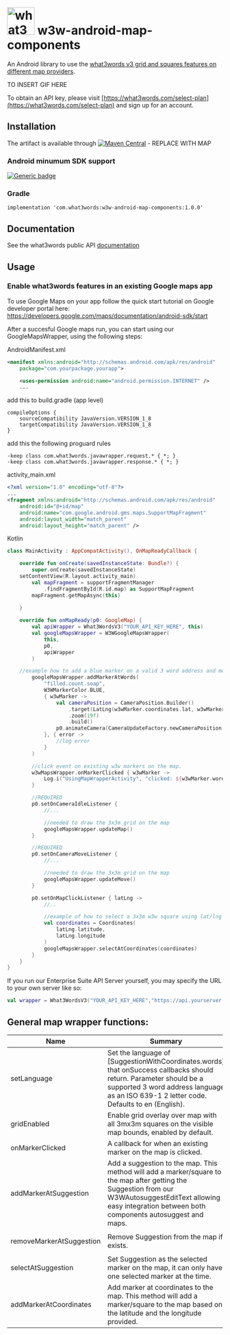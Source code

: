# <img src="https://what3words.com/assets/images/w3w_square_red.png" width="64" height="64" alt="what3words">&nbsp;w3w-android-map-components

An Android library to use the [what3words v3 grid and squares features on different map providers](https://developer.what3words.com/public-api/docs#grid-section).

TO INSERT GIF HERE

To obtain an API key, please visit [https://what3words.com/select-plan](https://what3words.com/select-plan) and sign up for an account.

## Installation

The artifact is available through [![Maven Central](https://img.shields.io/maven-central/v/com.what3words/w3w-android-components.svg?label=Maven%20Central)](https://search.maven.org/search?q=g:%22com.what3words%22%20AND%20a:%22w3w-android-components%22) - REPLACE WITH MAP

### Android minumum SDK support
[![Generic badge](https://img.shields.io/badge/minSdk-23-green.svg)](https://developer.android.com/about/versions/marshmallow/android-6.0/)

### Gradle

```
implementation 'com.what3words:w3w-android-map-components:1.0.0'
```

## Documentation

See the what3words public API [documentation](https://docs.what3words.com/api/v3/)

## Usage

### Enable what3words features in an existing Google maps app

To use Google Maps on your app follow the quick start tutorial on Google developer portal here: https://developers.google.com/maps/documentation/android-sdk/start  
  
  After a succesful Google maps run, you can start using our GoogleMapsWrapper, using the following steps:
  
AndroidManifest.xml
```xml
<manifest xmlns:android="http://schemas.android.com/apk/res/android"
    package="com.yourpackage.yourapp">

    <uses-permission android:name="android.permission.INTERNET" />
    ...
```

add this to build.gradle (app level)
```
compileOptions {
    sourceCompatibility JavaVersion.VERSION_1_8
    targetCompatibility JavaVersion.VERSION_1_8
}
```

add this the following proguard rules
```
-keep class com.what3words.javawrapper.request.* { *; }
-keep class com.what3words.javawrapper.response.* { *; }
```

activity_main.xml
```xml
<?xml version="1.0" encoding="utf-8"?>
...
<fragment xmlns:android="http://schemas.android.com/apk/res/android"
    android:id="@+id/map"
    android:name="com.google.android.gms.maps.SupportMapFragment"
    android:layout_width="match_parent"
    android:layout_height="match_parent" />
```
Kotlin
```Kotlin
class MainActivity : AppCompatActivity(), OnMapReadyCallback {

    override fun onCreate(savedInstanceState: Bundle?) {
        super.onCreate(savedInstanceState)
	setContentView(R.layout.activity_main)
        val mapFragment = supportFragmentManager
            .findFragmentById(R.id.map) as SupportMapFragment
        mapFragment.getMapAsync(this)
        
    }

    override fun onMapReady(p0: GoogleMap) {
        val apiWrapper = What3WordsV3("YOUR_API_KEY_HERE", this)
        val googleMapsWrapper = W3WGoogleMapsWrapper(
            this,
            p0,
            apiWrapper
        )

	//example how to add a blue marker on a valid 3 word address and move camera to the added marker.
        googleMapsWrapper.addMarkerAtWords(
            "filled.count.soap",
            W3WMarkerColor.BLUE,
            { w3wMarker ->
                val cameraPosition = CameraPosition.Builder()
                    .target(LatLng(w3wMarker.coordinates.lat, w3wMarker.coordinates.lng))
                    .zoom(19f)
                    .build()
                p0.animateCamera(CameraUpdateFactory.newCameraPosition(cameraPosition))
            }, { error ->
                //log error
            }
        )

        //click event on existing w3w markers on the map.
        w3wMapsWrapper.onMarkerClicked { w3wMarker ->
            Log.i("UsingMapWrapperActivity", "clicked: ${w3wMarker.words}")
        }

        //REQUIRED
        p0.setOnCameraIdleListener {
            //...

            //needed to draw the 3x3m grid on the map
            googleMapsWrapper.updateMap()
        }

        //REQUIRED
        p0.setOnCameraMoveListener {
            //...

            //needed to draw the 3x3m grid on the map
            googleMapsWrapper.updateMove()
        }

        p0.setOnMapClickListener { latLng ->
            //..

            //example of how to select a 3x3m w3w square using lat/lng
            val coordinates = Coordinates(
                latLng.latitude,
                latLng.longitude
            )
            googleMapsWrapper.selectAtCoordinates(coordinates)
        }
    }
}
```

If you run our Enterprise Suite API Server yourself, you may specify the URL to your own server like so:

```Kotlin
val wrapper = What3WordsV3("YOUR_API_KEY_HERE","https://api.yourserver.com", this)
```

## General map wrapper functions:

| Name | Summary | Example |
|---|---|----|
|setLanguage|Set the language of [SuggestionWithCoordinates.words] that onSuccess callbacks should return. Parameter should be a supported 3 word address language as an ISO 639-1 2 letter code. Defaults to en (English).|```setLanguage("en")```|
|gridEnabled|Enable grid overlay over map with all 3mx3m squares on the visible map bounds, enabled by default.|```gridEnabled(true)```|
|onMarkerClicked|A callback for when an existing marker on the map is clicked.|```onMarkerClicked { w3wMarker -> }```|
|addMarkerAtSuggestion|Add a suggestion to the map. This method will add a marker/square to the map after getting the Suggestion from our W3WAutosuggestEditText allowing easy integration between both components autosuggest and maps.|```addMarkerAtSuggestion(suggestion, W3WMarkerColor.RED, {marker -> }, {error -> })```<br>or add multiple suggestions to the map: <br>```addMarkerAtSuggestion(suggestions, W3WMarkerColor.RED, {markers -> }, {error -> })```|
|removeMarkerAtSuggestion|Remove Suggestion from the map if exists.|```removeMarkerAtSuggestion(suggestion)```<br>or remove multiple suggestions: <br>```removeMarkerAtSuggestion(suggestions)```|
|selectAtSuggestion|Set Suggestion as the selected marker on the map, it can only have one selected marker at the time.|```selectAtSuggestion(suggestion, {w3wMarker -> }, {error -> })```|
|addMarkerAtCoordinates|Add marker at coordinates to the map. This method will add a marker/square to the map based on the latitude and the longitude provided.|```addMarkerAtCoordinates(Coordinates(49.180803, -8.001330), { w3wMarker -> }, { error -> })```<br>or add multiple Coordinates to the map: <br>```addMarkerAtCoordinates(listOf(Coordinates(49.180803, -8.001330), Coordinates(50.180803, -8.001330)), { w3wMarkers -> }, { error -> }) ```|
